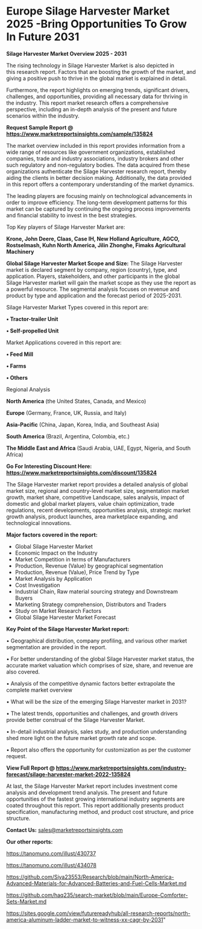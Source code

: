  # Europe Silage Harvester Market 2025 -Bring Opportunities To Grow In Future 2031

<Strong> Silage Harvester Market Overview 2025 - 2031</strong>

The rising technology in Silage Harvester Market is also depicted in this research report. Factors that are boosting the growth of the market, and giving a positive push to thrive in the global market is explained in detail.

Furthermore, the report highlights on emerging trends, significant drivers, challenges, and opportunities, providing all necessary data for thriving in the industry. This report market research offers a comprehensive perspective, including an in-depth analysis of the present and future scenarios within the industry.

<strong>Request Sample Report @ <a href=https://www.marketreportsinsights.com/sample/135824>https://www.marketreportsinsights.com/sample/135824</a></strong>

The market overview included in this report provides information from a wide range of resources like government organizations, established companies, trade and industry associations, industry brokers and other such regulatory and non-regulatory bodies. The data acquired from these organizations authenticate the Silage Harvester research report, thereby aiding the clients in better decision making. Additionally, the data provided in this report offers a contemporary understanding of the market dynamics.

The leading players are focusing mainly on technological advancements in order to improve efficiency. The long-term development patterns for this market can be captured by continuing the ongoing process improvements and financial stability to invest in the best strategies.

Top Key players of Silage Harvester Market are:

<strong>Krone, John Deere, Claas, Case IH, New Holland Agriculture, AGCO, Rostselmash, Kuhn North America, Jilin Zhonghe, Fimaks Agricultural Machinery</strong>

<strong><b>Global Silage Harvester Market Scope and Size:</b></strong>
The Silage Harvester market is declared segment by company, region (country), type, and application. Players, stakeholders, and other participants in the global Silage Harvester market will gain the market scope as they use the report as a powerful resource. The segmental analysis focuses on revenue and product by type and application and the forecast period of 2025-2031.

Silage Harvester Market Types covered in this report are:

<strong>• Tractor-trailer Unit

• Self-propelled Unit</strong>

Market Applications covered in this report are:

<strong>• Feed Mill

• Farms

• Others</strong> 

Regional Analysis

<strong>North America</strong> (the United States, Canada, and Mexico)

<strong>Europe</strong> (Germany, France, UK, Russia, and Italy)

<strong>Asia-Pacific</strong> (China, Japan, Korea, India, and Southeast Asia)

<strong>South America</strong> (Brazil, Argentina, Colombia, etc.)

<strong>The Middle East and Africa</strong> (Saudi Arabia, UAE, Egypt, Nigeria, and South Africa)

<strong>Go For Interesting Discount Here: <a href=https://www.marketreportsinsights.com/discount/135824>https://www.marketreportsinsights.com/discount/135824</a></strong>

The Silage Harvester market report provides a detailed analysis of global market size, regional and country-level market size, segmentation market growth, market share, competitive Landscape, sales analysis, impact of domestic and global market players, value chain optimization, trade regulations, recent developments, opportunities analysis, strategic market growth analysis, product launches, area marketplace expanding, and technological innovations.

<strong><b>Major factors covered in the report:</b></strong>
<ul>
  <li>Global Silage Harvester Market </li>
  <li>Economic Impact on the Industry</li>
  <li>Market Competition in terms of Manufacturers</li>
  <li>Production, Revenue (Value) by geographical segmentation</li>
  <li>Production, Revenue (Value), Price Trend by Type</li>
  <li>Market Analysis by Application</li>
  <li>Cost Investigation</li>
  <li>Industrial Chain, Raw material sourcing strategy and Downstream Buyers</li>
  <li>Marketing Strategy comprehension, Distributors and Traders</li>
  <li>Study on Market Research Factors</li>
  <li>Global Silage Harvester Market Forecast</li>
</ul>

<strong><b>Key Point of the Silage Harvester Market report:</b></strong>

• Geographical distribution, company profiling, and various other market segmentation are provided in the report.

• For better understanding of the global Silage Harvester market status, the accurate market valuation which comprises of size, share, and revenue are also covered.

• Analysis of the competitive dynamic factors better extrapolate the complete market overview

• What will be the size of the emerging Silage Harvester market in 2031?

• The latest trends, opportunities and challenges, and growth drivers provide better construal of the Silage Harvester Market.

• In-detail industrial analysis, sales study, and production understanding shed more light on the future market growth rate and scope.

• Report also offers the opportunity for customization as per the customer request.

<strong><b>View Full Report @ <a href=https://www.marketreportsinsights.com/industry-forecast/silage-harvester-market-2022-135824>https://www.marketreportsinsights.com/industry-forecast/silage-harvester-market-2022-135824</a></b></strong>


At last, the Silage Harvester Market report includes investment come analysis and development trend analysis. The present and future opportunities of the fastest growing international industry segments are coated throughout this report. This report additionally presents product specification, manufacturing method, and product cost structure, and price structure.

<strong>Contact Us:</strong>
sales@marketreportsinsights.com

<strong>Our other reports:</strong>

<a href=https://tanomuno.com/illust/430737>https://tanomuno.com/illust/430737</a>

<a href=https://tanomuno.com/illust/434078>https://tanomuno.com/illust/434078</a>

<a href=https://github.com/Siya23553/Research/blob/main/North-America-Advanced-Materials-for-Advanced-Batteries-and-Fuel-Cells-Market.md>https://github.com/Siya23553/Research/blob/main/North-America-Advanced-Materials-for-Advanced-Batteries-and-Fuel-Cells-Market.md</a>

<a href=https://github.com/haq235/search-market/blob/main/Europe-Comforter-Sets-Market.md>https://github.com/haq235/search-market/blob/main/Europe-Comforter-Sets-Market.md</a>

<a href=https://sites.google.com/view/futurereadyhub/all-research-reports/north-america-aluminum-ladder-market-to-witness-xx-cagr-by-2031>https://sites.google.com/view/futurereadyhub/all-research-reports/north-america-aluminum-ladder-market-to-witness-xx-cagr-by-2031</a>"
